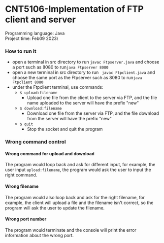 # CNT5106-Implementation of FTP client and server

Programming language: Java\
Project time: Feb09 2023\

### How to run it
- open a terminal in src directory to run ```javac Ftpserver.java``` and choose a port such as 8080 to run```java Ftpserver 8080```
- open a new terminal in src directory to run ``` javac Ftpclient.java``` and choose the same port as the Ftpserver such as 8080 to run```java Ftpclient 8080```
- under the Ftpclient terminal, use commands:
    - ```$ upload:filename```
        - Upload one file from the client to the server via FTP, and the file name uploaded to the server will have the prefix "new"
    - ```$ download:filename```
        - Download one file from the server via FTP, and the file download from the server will have the prefix "new"
    - ```$ quit```
        - Stop the socket and quit the program

### Wrong command control
#### Wrong command for upload and download
The program would loop back and ask for different input, for example, the user input ```upload:filename```, the program would ask the user to input the right command.
#### Wrong filename
The program would also loop back and ask for the right filename, for example, the client will upload a file and the filename isn't correct, so the program will ask the user to update the filename.
#### Wrong port number
The program would terminate and the console will print the error information about the wrong port.
